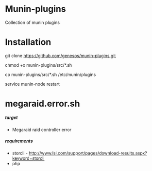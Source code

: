 # Munin-plugins

Collection of munin plugins

# Installation

git clone https://github.com/genesos/munin-plugins.git

chmod +x munin-plugins/src/*.sh

cp munin-plugins/src/*.sh /etc/munin/plugins

service munin-node restart

# megaraid.error.sh

##### target

- Megaraid raid controller error 

##### requirements

- storcli - http://www.lsi.com/support/pages/download-results.aspx?keyword=storcli
- php


